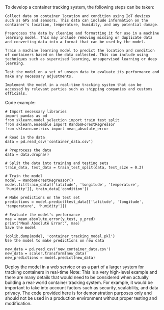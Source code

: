 To develop a container tracking system, the following steps can be taken:

    Collect data on container location and condition using IoT devices such as GPS and sensors. This data can include information on the container's location, temperature, humidity, and any potential damage.

    Preprocess the data by cleaning and formatting it for use in a machine learning model. This may include removing missing or duplicate data and converting data into a format that can be used by the model.

    Train a machine learning model to predict the location and condition of containers based on the data collected. This can include using techniques such as supervised learning, unsupervised learning or deep learning.

    Test the model on a set of unseen data to evaluate its performance and make any necessary adjustments.

    Implement the model in a real-time tracking system that can be accessed by relevant parties such as shipping companies and customs officials.

Code example:

    # Import necessary libraries
    import pandas as pd
    from sklearn.model_selection import train_test_split
    from sklearn.ensemble import RandomForestRegressor
    from sklearn.metrics import mean_absolute_error

    # Read in the data
    data = pd.read_csv('container_data.csv')

    # Preprocess the data
    data = data.dropna()

    # Split the data into training and testing sets
    train_data, test_data = train_test_split(data, test_size = 0.2)

    # Train the model
    model = RandomForestRegressor()
    model.fit(train_data[['latitude', 'longitude', 'temperature', 'humidity']], train_data['condition'])

    # Make predictions on the test set
    predictions = model.predict(test_data[['latitude', 'longitude', 'temperature', 'humidity']])

    # Evaluate the model's performance
    mae = mean_absolute_error(y_test, y_pred)
    print("Mean Absolute Error:", mae)
    Save the model

    joblib.dump(model, 'container_tracking_model.pkl')
    Use the model to make predictions on new data

    new_data = pd.read_csv('new_container_data.csv')
    new_data = scaler.transform(new_data)
    new_predictions = model.predict(new_data)

Deploy the model in a web service or as a part of a larger system for tracking containers in real-time
Note: This is a very high-level example and there are many details that would need to be considered when actually building a real-world container tracking system. For example, it would be important to take into account factors such as security, scalability, and data privacy. The code provided here is for demonstration purposes only and should not be used in a production environment without proper testing and modification.

